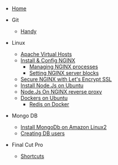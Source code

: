 * [Home](home.md)

- Git
  - [Handy](/git/basic.md)

- Linux

  - [Apache Virtual Hosts](/linux/apace_vhost.md)
  - [Install & Config NGINX](/linux/install_and_config_nginx.md)
    - [Managing NGINX processes](/linux/install_and_config_nginx?id=step-3-managing-the-nginx-process)
    - [Setting NGINX server blocks](/linux/install_and_config_nginx?id=step-4-setting-up-server-blocks-recommended)
  - [Secure NGINX with Let's Encrypt SSL](/linux/nginx_and_lets_encrypt.md)
  - [Install Node.Js on Ubuntu](/linux/install_nodejs_ubuntu.md)
  - [Node.Js On NGINX reverse proxy](/linux/node_app_nginx_reverse_proxy.md)
  - [Dockers on Ubuntu](/linux/docker_on_ubuntu.md)
    - [Redis on Docker](/linux/redis_on_docker.md)

- Mongo DB
  - [Install MongoDb on Amazon Linux2](/mongodb/install_mongodb_amazon_linux.md)
  - [Creating DB users](/mongodb/creating_db_users.md)  

- Final Cut Pro

  - [Shortcuts](/fcp/shortcuts.md)
  